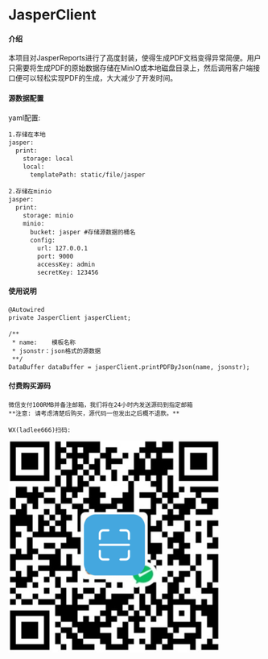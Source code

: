 # JasperClient

#### 介绍
本项目对JasperReports进行了高度封装，使得生成PDF文档变得异常简便。用户只需要将生成PDF的原始数据存储在MinIO或本地磁盘目录上，然后调用客户端接口便可以轻松实现PDF的生成，大大减少了开发时间。


#### 源数据配置

yaml配置:

	1.存储在本地
	jasper:
  	  print:
        storage: local 
    	local:
      	  templatePath: static/file/jasper

	2.存储在minio
	jasper:
      print:
		storage: minio
		minio:
		  bucket: jasper #存储源数据的桶名
		  config:
		    url: 127.0.0.1
			port: 9000
			accessKey: admin
			secretKey: 123456


#### 使用说明

	@Autowired
    private JasperClient jasperClient;

	/**
	 * name:    模板名称
	 * jsonstr：json格式的源数据
	 **/
	DataBuffer dataBuffer = jasperClient.printPDFByJson(name, jsonstr);

#### 付费购买源码

	微信支付100RMB并备注邮箱，我们将在24小时内发送源码到指定邮箱
    **注意: 请考虑清楚后购买，源代码一但发出之后概不退款。**

	WX(ladlee666)扫码:


![image](https://github.com/Giaoladd/jasperreport-client/blob/master/paycode.png)
